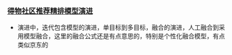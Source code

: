 ### [得物社区推荐精排模型演进 ](https://tech.dewu.com/article?id=16)
- 演进中，迭代包含模型的演进，单目标到多目标，融合的演进，人工融合到采用模型融合，这里的融合公式还是有点意思的，特别是个性化融合模型，有点类似京东的
